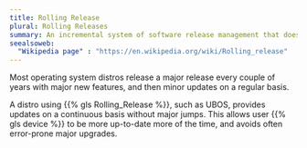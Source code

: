 ```yaml
---
title: Rolling Release
plural: Rolling Releases
summary: An incremental system of software release management that does not employ major releases.
seealsoweb:
  "Wikipedia page" : "https://en.wikipedia.org/wiki/Rolling_release"
---
```


Most operating system distros release a major release every couple of years with
major new features, and then minor updates on a regular basis.

A distro using {{% gls Rolling_Release %}}, such as UBOS, provides updates on a continuous
basis without major jumps. This allows user {{% gls device %}} to be more up-to-date more
of the time, and avoids often error-prone major upgrades.
